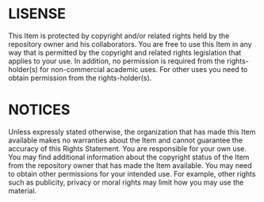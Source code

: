 # LISENSE
This Item is protected by copyright and/or related rights held by the repository owner and his collaborators. You are free to use this Item in any way that is permitted by the copyright and related rights legislation that applies to your use. In addition, no permission is required from the rights-holder(s) for non-commercial academic uses. For other uses you need to obtain permission from the rights-holder(s).

# NOTICES
Unless expressly stated otherwise, the organization that has made this Item available makes no warranties about the Item and cannot guarantee the accuracy of this Rights Statement. You are responsible for your own use.
You may find additional information about the copyright status of the Item from the repository owner that has made the Item available.
You may need to obtain other permissions for your intended use. For example, other rights such as publicity, privacy or moral rights may limit how you may use the material.

